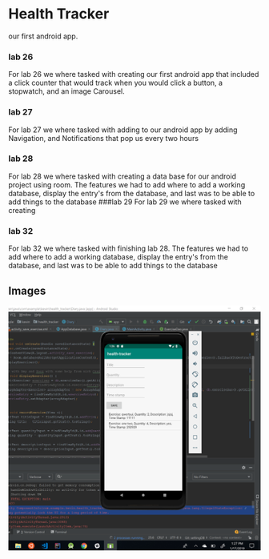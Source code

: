 # Health Tracker
our first android app.
### lab 26 
For lab 26 we where tasked with creating our first android app that included a click counter that 
would track when you would click a button, a stopwatch, and an image Carousel.
### lab 27 
For lab 27 we where tasked with adding to our android app by adding Navigation, and Notifications
that pop us every two hours
### lab 28 
For lab 28 we where tasked with creating a data base for our android project using room. The
features we had to add where to add a working database, display the entry's from the database, and
last was to be able to add things to the database
###lab 29
For lab 29 we where tasked with creating 
### lab 32
 For lab 32 we where tasked with finishing lab 28. The features we had to add where to add a working
database, display the entry's from the database, and last was to be able to add things to the 
database

## Images 
![lab 28](ScreenShot/DBworking.PNG)